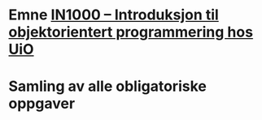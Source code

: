 # Emne <a href=https://www.uio.no/studier/emner/matnat/ifi/IN1000/> IN1000 – Introduksjon til objektorientert programmering hos UiO </a>

# Samling av alle obligatoriske oppgaver
